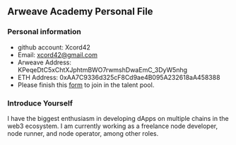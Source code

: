 ## Arweave Academy Personal File

### Personal information

- github account: Xcord42
- Email: xcord42@gmail.com
- Arweave Address: KPeqeDtC5xChtXJphtmBWO7rwmshDwaEmC_3DyW5nhg
- ETH Address: 0xAA7C9336d325cF8Cd9ae4B095A232618aA458388
- Please finish this [form](https://docs.google.com/forms/d/e/1FAIpQLSfWA5fIIcBgmRppm3jNz5vmf9Mai_QMVil-2pO4r7YKn_Zhtw/viewform?usp=sf_link) to join in the talent pool.

### Introduce Yourself
I have the biggest enthusiasm in developing dApps on multiple chains in the web3 ecosystem. I am currently working as a freelance node developer, node runner, and node operator, among other roles.
